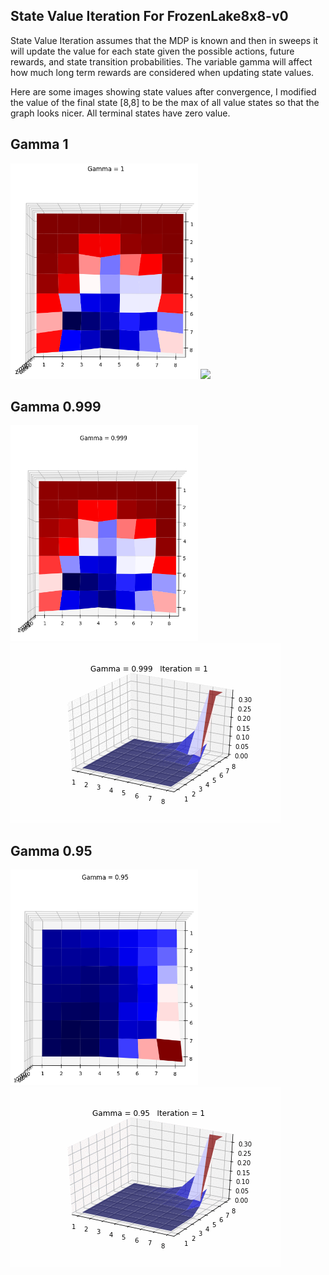 State Value Iteration For FrozenLake8x8-v0
------------------------------------

State Value Iteration assumes that the MDP is known and then in sweeps it will update the value for each state given the possible actions, future rewards, and state transition probabilities.  The variable gamma will affect how much long term rewards are considered when updating state values.

Here are some images showing state values after convergence, I modified the value of the final state [8,8] to be the max of all value states so that the graph looks nicer.  All terminal states have zero value.

Gamma 1
-------
<img src="images/gamma1.png" height="345" width="300">
<img src="images/gamma1.gif">

Gamma 0.999
-------
<img src="images/gamma99.png" height="345" width="300">
<img src="images/gamma99.gif">

Gamma 0.95
-------
<img src="images/gamma95.png" height="345" width="300">
<img src="images/gamma95.gif">
